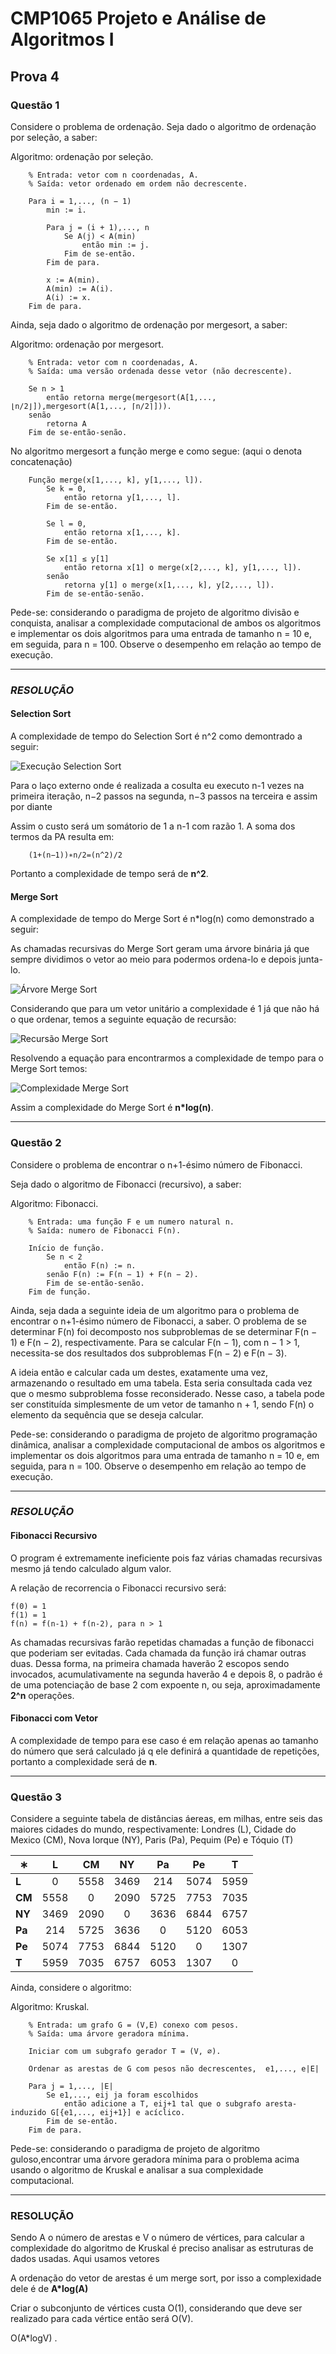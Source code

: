 # CMP1065 Projeto e Análise de Algoritmos I
## Prova 4

### **Questão 1**

Considere o problema de ordenação. Seja dado o algoritmo de ordenação por seleção, a saber:

Algoritmo: ordenação por seleção.
        
        % Entrada: vetor com n coordenadas, A.
        % Saída: vetor ordenado em ordem não decrescente.
        
        Para i = 1,..., (n − 1)
            min := i.
        
            Para j = (i + 1),..., n
                Se A(j) < A(min)
                    então min := j.
                Fim de se-então.
            Fim de para.
        
            x := A(min).
            A(min) := A(i).
            A(i) := x.
        Fim de para.

Ainda, seja dado o algoritmo de ordenação por mergesort, a saber:

Algoritmo: ordenação por mergesort.
        
        % Entrada: vetor com n coordenadas, A.
        % Saída: uma versão ordenada desse vetor (não decrescente).
        
        Se n > 1
            então retorna merge(mergesort(A[1,..., ⌊n/2⌋]),mergesort(A[1,..., ⌈n/2⌉])).
        senão 
            retorna A
        Fim de se-então-senão.

No algoritmo mergesort a função merge e como segue: 
(aqui o denota concatenação)

        Função merge(x[1,..., k], y[1,..., l]).
            Se k = 0, 
                então retorna y[1,..., l]. 
            Fim de se-então.
        
            Se l = 0, 
                então retorna x[1,..., k]. 
            Fim de se-então.
        
            Se x[1] ≤ y[1]
                então retorna x[1] o merge(x[2,..., k], y[1,..., l]).
            senão 
                retorna y[1] o merge(x[1,..., k], y[2,..., l]).
            Fim de se-então-senão.

Pede-se: considerando o paradigma de projeto de algoritmo  divisão e conquista, analisar a complexidade computacional de    ambos os algoritmos e implementar os dois algoritmos para uma  entrada de tamanho n = 10 e, em seguida, para n = 100. Observe o desempenho em relação ao tempo de execução.

---
### *RESOLUÇÃO*

#### **Selection Sort**
A complexidade de tempo do Selection Sort é n^2 como demontrado a seguir:

![Execução Selection Sort](/p4/img/selection.gif "Execução Selection Sort")

Para o laço externo onde é realizada a cosulta eu executo n-1 vezes na primeira iteração, n−2  passos na segunda, n−3 passos na terceira e assim por diante

Assim o custo será um somátorio de 1 a n-1 com razão 1. A soma dos termos da PA resulta em:
        
        (1+(n−1))∗n/2=(n^2)/2 
        
Portanto a complexidade de tempo será de **n^2**.

#### **Merge Sort**

A complexidade de tempo do Merge Sort é n*log(n) como demonstrado a seguir:

As chamadas recursivas do Merge Sort geram uma árvore binária já que sempre dividimos o vetor ao meio para podermos ordena-lo e depois junta-lo.

![Árvore Merge Sort](/p4/img/arvore_merge.JPG "Árvore Merge Sort")

Considerando que para um vetor unitário a complexidade é 1 já que não há o que ordenar, temos a seguinte equação de recursão:

![Recursão Merge Sort](/p4/img/complexidade_merge_recursao.png "Recursão Merge Sort")

Resolvendo a equação para encontrarmos a complexidade de tempo para o Merge Sort temos:

![Complexidade Merge Sort](/p4/img/merge_sort.png "Complexidade Merge Sort")

Assim a complexidade do Merge Sort é  **n*log(n)**.

---

### **Questão 2**

Considere o problema de encontrar o n+1-ésimo número de Fibonacci.

Seja dado o algoritmo de Fibonacci (recursivo), a saber:
        
Algoritmo: Fibonacci.

        % Entrada: uma função F e um numero natural n.
        % Saída: numero de Fibonacci F(n).
        
        Início de função.
            Se n < 2
                então F(n) := n.
            senão F(n) := F(n − 1) + F(n − 2).
            Fim de se-então-senão.
        Fim de função.

Ainda, seja dada a seguinte ideia de um algoritmo para o problema de encontrar o n+1-ésimo número de Fibonacci, a saber. O problema de se determinar F(n) foi decomposto nos subproblemas de se determinar F(n − 1) e F(n − 2), respectivamente. Para se calcular F(n − 1), com n − 1 > 1, necessita-se dos resultados dos subproblemas F(n − 2) e F(n − 3). 

A ideia então e calcular cada um destes, exatamente uma vez, armazenando o resultado em uma tabela. Esta seria consultada cada vez que o mesmo subproblema fosse reconsiderado. Nesse caso, a tabela pode ser constituída simplesmente de um vetor de tamanho n + 1, sendo F(n) o elemento da sequência que se deseja calcular.

Pede-se: considerando o paradigma de projeto de algoritmo programação dinâmica, analisar a complexidade computacional de ambos os algoritmos e implementar os dois algoritmos para uma entrada de tamanho n = 10 e, em seguida, para n = 100. Observe o desempenho em relação ao tempo de execução.

---
### *RESOLUÇÃO*

#### **Fibonacci Recursivo**

O program é extremamente ineficiente pois faz várias chamadas recursivas mesmo já tendo calculado algum valor.

A relação de recorrencia o Fibonacci recursivo será:

    f(0) = 1
    f(1) = 1
    f(n) = f(n-1) + f(n-2), para n > 1

As chamadas recursivas farão repetidas chamadas a função de fibonacci que poderiam ser evitadas. Cada chamada da função irá chamar outras duas. Dessa forma, na primeira chamada haverão 2 escopos sendo invocados, acumulativamente na segunda haverão 4 e depois 8, o padrão é de uma potenciação de base 2 com expoente n, ou seja, aproximadamente **2^n** operações. 

#### **Fibonacci com Vetor**

A complexidade de tempo para ese caso é em relação apenas ao tamanho do número que será calculado já q ele definirá a quantidade de repetições, portanto a complexidade será de **n**.

---

### **Questão 3**

Considere a seguinte tabela de distâncias áereas, em milhas, entre seis das maiores cidades do mundo, respectivamente: Londres (L), Cidade do Mexico (CM), Nova Iorque (NY), Paris (Pa), Pequim (Pe) e Tóquio (T)

|∗      | L     | CM    | NY    | Pa    | Pe    | T     |
|--     | :--:  | :--:  | :--:  | :--:  | :--:  | :--:  |
|**L**  | 0     | 5558  | 3469  | 214   | 5074  | 5959  |
|**CM** | 5558  | 0     | 2090  | 5725  | 7753  | 7035  |
|**NY** | 3469  | 2090  | 0     | 3636  | 6844  | 6757  |
|**Pa** | 214   | 5725  | 3636  | 0     | 5120  | 6053  |
|**Pe** | 5074  | 7753  | 6844  | 5120  | 0     | 1307  |
|**T**  | 5959  | 7035  | 6757  | 6053  | 1307  | 0     |

Ainda, considere o algoritmo:

Algoritmo: Kruskal.

        % Entrada: um grafo G = (V,E) conexo com pesos.
        % Saída: uma árvore geradora mínima.
        
        Iniciar com um subgrafo gerador T = (V, ∅).
        
        Ordenar as arestas de G com pesos não decrescentes,  e1,..., e|E|
        
        Para j = 1,..., |E|
            Se e1,..., eij ja foram escolhidos
                então adicione a T, eij+1 tal que o subgrafo aresta-induzido G[{e1,..., eij+1}] e acíclico.
            Fim de se-então.
        Fim de para.

Pede-se: considerando o paradigma de projeto de algoritmo guloso,encontrar uma árvore geradora mínima para o problema acima usando o algoritmo de Kruskal e analisar a sua complexidade computacional.

---
### RESOLUÇÃO

Sendo A o número de arestas e V o número de vértices, para calcular a complexidade do algoritmo de Kruskal é preciso analisar as estruturas de dados usadas. Aqui usamos vetores

A ordenação do vetor de arestas é um merge sort, por isso a complexidade dele é de **A*log(A)**

Criar o subconjunto de vértices custa O(1), considerando que deve ser realizado para cada vértice então será O(V).

O(A*logV) .
